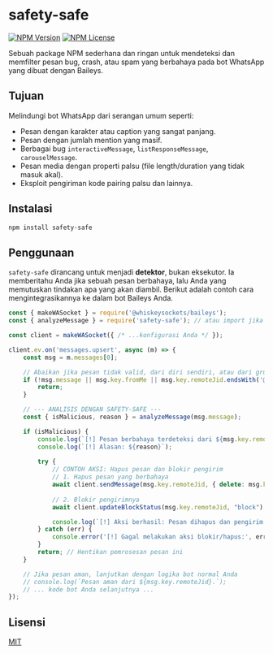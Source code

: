 # safety-safe

[![NPM Version](https://img.shields.io/npm/v/safety-safe?color=red&logo=npm)](https://www.npmjs.com/package/safety-safe)
[![NPM License](https://img.shields.io/npm/l/safety-safe?color=blue)](LICENSE)

Sebuah package NPM sederhana dan ringan untuk mendeteksi dan memfilter pesan bug, crash, atau spam yang berbahaya pada bot WhatsApp yang dibuat dengan Baileys.

## Tujuan

Melindungi bot WhatsApp dari serangan umum seperti:
- Pesan dengan karakter atau caption yang sangat panjang.
- Pesan dengan jumlah mention yang masif.
- Berbagai bug `interactiveMessage`, `listResponseMessage`, `carouselMessage`.
- Pesan media dengan properti palsu (file length/duration yang tidak masuk akal).
- Eksploit pengiriman kode pairing palsu dan lainnya.

## Instalasi

```bash
npm install safety-safe
```

## Penggunaan

`safety-safe` dirancang untuk menjadi **detektor**, bukan eksekutor. Ia memberitahu Anda jika sebuah pesan berbahaya, lalu Anda yang memutuskan tindakan apa yang akan diambil. Berikut adalah contoh cara mengintegrasikannya ke dalam bot Baileys Anda.

```javascript
const { makeWASocket } = require('@whiskeysockets/baileys');
const { analyzeMessage } = require('safety-safe'); // atau import jika menggunakan ESM

const client = makeWASocket({ /* ...konfigurasi Anda */ });

client.ev.on('messages.upsert', async (m) => {
    const msg = m.messages[0];

    // Abaikan jika pesan tidak valid, dari diri sendiri, atau dari grup
    if (!msg.message || msg.key.fromMe || msg.key.remoteJid.endsWith('@g.us')) {
        return;
    }

    // --- ANALISIS DENGAN SAFETY-SAFE ---
    const { isMalicious, reason } = analyzeMessage(msg.message);

    if (isMalicious) {
        console.log(`[!] Pesan berbahaya terdeteksi dari ${msg.key.remoteJid}.`);
        console.log(`[!] Alasan: ${reason}`);
        
        try {
            // CONTOH AKSI: Hapus pesan dan blokir pengirim
            // 1. Hapus pesan yang berbahaya
            await client.sendMessage(msg.key.remoteJid, { delete: msg.key });
            
            // 2. Blokir pengirimnya
            await client.updateBlockStatus(msg.key.remoteJid, "block");

            console.log(`[!] Aksi berhasil: Pesan dihapus dan pengirim diblokir.`);
        } catch (err) {
            console.error('[!] Gagal melakukan aksi blokir/hapus:', err);
        }
        return; // Hentikan pemrosesan pesan ini
    }

    // Jika pesan aman, lanjutkan dengan logika bot normal Anda
    // console.log(`Pesan aman dari ${msg.key.remoteJid}.`);
    // ... kode bot Anda selanjutnya ...
});
```

## Lisensi

[MIT](LICENSE)

